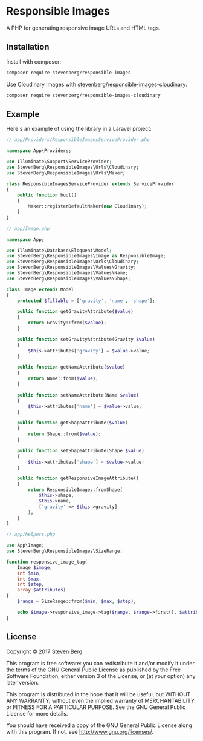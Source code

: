 # Responsible Images

A PHP for generating responsive image URLs and HTML tags.

## Installation

Install with composer:

```bash
composer require stevenberg/responsible-images
```

Use Cloudinary images with
[stevenberg/responsible-images-cloudinary](https://github.com/stevenberg/responsible-images-cloudinary-php):

```bash
composer require stevenberg/responsible-images-cloudinary
```

## Example

Here's an example of using the library in a Laravel project:

```php
// app/Providers/ResponsibleImagesServiceProvider.php

namespace App\Providers;

use Illuminate\Support\ServiceProvider;
use StevenBerg\ResponsibleImages\Urls\Cloudinary;
use StevenBerg\ResponsibleImages\Urls\Maker;

class ResponsibleImagesServiceProvider extends ServiceProvider
{
    public function boot()
    {
        Maker::registerDefaultMaker(new Cloudinary);
    }
}
```

```php
// app/Image.php

namespace App;

use Illuminate\Database\Eloquent\Model;
use StevenBerg\ResponsibleImages\Image as ResponsibleImage;
use StevenBerg\ResponsibleImages\Urls\Cloudinary;
use StevenBerg\ResponsibleImages\Values\Gravity;
use StevenBerg\ResponsibleImages\Values\Name;
use StevenBerg\ResponsibleImages\Values\Shape;

class Image extends Model
{
    protected $fillable = ['gravity', 'name', 'shape'];

    public function getGravityAttribute($value)
    {
        return Gravity::from($value);
    }

    public function setGravityAttribute(Gravity $value)
    {
        $this->attributes['gravity'] = $value->value;
    }

    public function getNameAttribute($value)
    {
        return Name::from($value);
    }

    public function setNameAttribute(Name $value)
    {
        $this->attributes['name'] = $value->value;
    }

    public function getShapeAttribute($value)
    {
        return Shape::from($value);
    }

    public function setShapeAttribute(Shape $value)
    {
        $this->attributes['shape'] = $value->value;
    }

    public function getResponsiveImageAttribute()
    {
        return ResponsibleImage::fromShape(
            $this->shape,
            $this->name,
            ['gravity' => $this->gravity]
        );
    }
}
```

```php
// app/helpers.php

use App\Image;
use StevenBerg\ResponsibleImages\SizeRange;

function responsive_image_tag(
    Image $image,
    int $min,
    int $max,
    int $step,
    array $attributes)
{
    $range = SizeRange::from($min, $max, $step);

    echo $image->responsive_image->tag($range, $range->first(), $attributes);
}
```

## License

Copyright © 2017 [Steven Berg](mailto:steven@stevenberg.net)

This program is free software: you can redistribute it and/or modify
it under the terms of the GNU General Public License as published by
the Free Software Foundation, either version 3 of the License, or
(at your option) any later version.

This program is distributed in the hope that it will be useful,
but WITHOUT ANY WARRANTY; without even the implied warranty of
MERCHANTABILITY or FITNESS FOR A PARTICULAR PURPOSE.  See the
GNU General Public License for more details.

You should have received a copy of the GNU General Public License
along with this program.  If not, see <http://www.gnu.org/licenses/>.
